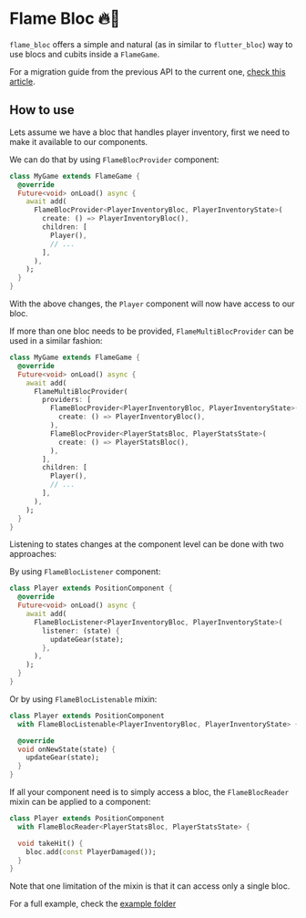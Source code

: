 # Flame Bloc 🔥🧱

`flame_bloc` offers a simple and natural (as in similar to `flutter_bloc`) way to use blocs and
cubits inside a `FlameGame`.

For a migration guide from the previous API to the current one,
[check this article](https://verygood.ventures/blog/flame-bloc-new-api).


## How to use

Lets assume we have a bloc that handles player inventory, first we need to make it available to our
components.

We can do that by using `FlameBlocProvider` component:

```dart
class MyGame extends FlameGame {
  @override
  Future<void> onLoad() async {
    await add(
      FlameBlocProvider<PlayerInventoryBloc, PlayerInventoryState>(
        create: () => PlayerInventoryBloc(),
        children: [
          Player(),
          // ...
        ],
      ),
    );
  }
}
```

With the above changes, the `Player` component will now have access to our bloc.

If more than one bloc needs to be provided, `FlameMultiBlocProvider` can be used in a similar fashion:

```dart
class MyGame extends FlameGame {
  @override
  Future<void> onLoad() async {
    await add(
      FlameMultiBlocProvider(
        providers: [
          FlameBlocProvider<PlayerInventoryBloc, PlayerInventoryState>(
            create: () => PlayerInventoryBloc(),
          ),
          FlameBlocProvider<PlayerStatsBloc, PlayerStatsState>(
            create: () => PlayerStatsBloc(),
          ),
        ],
        children: [
          Player(),
          // ...
        ],
      ),
    );
  }
}
```

Listening to states changes at the component level can be done with two approaches:

By using `FlameBlocListener` component:

```dart
class Player extends PositionComponent {
  @override
  Future<void> onLoad() async {
    await add(
      FlameBlocListener<PlayerInventoryBloc, PlayerInventoryState>(
        listener: (state) {
          updateGear(state);
        },
      ),
    );
  }
}
```

Or by using `FlameBlocListenable` mixin:

```dart
class Player extends PositionComponent
  with FlameBlocListenable<PlayerInventoryBloc, PlayerInventoryState> {

  @override
  void onNewState(state) {
    updateGear(state);
  }
}
```

If all your component need is to simply access a bloc, the `FlameBlocReader` mixin can be applied
to a component:


```dart
class Player extends PositionComponent
  with FlameBlocReader<PlayerStatsBloc, PlayerStatsState> {

  void takeHit() {
    bloc.add(const PlayerDamaged());
  }
}
```

Note that one limitation of the mixin is that it can access only a single bloc.

For a full example, check the [example folder](./example)

